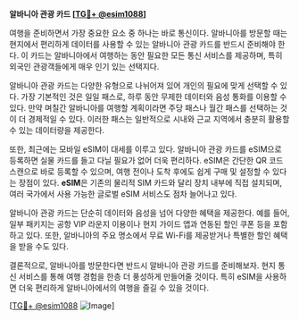 **알바니아 관광 카드 [[TG💪+ @esim1088](https://t.me/s/esim1088)]**

여행을 준비하면서 가장 중요한 요소 중 하나는 바로 통신이다. 알바니아를 방문할 때는 현지에서 편리하게 데이터를 사용할 수 있는 알바니아 관광 카드를 반드시 준비해야 한다. 이 카드는 알바니아에서 여행하는 동안 필요한 모든 통신 서비스를 제공하며, 특히 외국인 관광객들에게 매우 인기 있는 선택지다.

알바니아 관광 카드는 다양한 유형으로 나뉘어져 있어 개인의 필요에 맞게 선택할 수 있다. 가장 기본적인 것은 일일 패스로, 하루 동안 무제한 데이터와 음성 통화를 이용할 수 있다. 만약 며칠간 알바니아를 여행할 계획이라면 주당 패스나 월간 패스를 선택하는 것이 더 경제적일 수 있다. 이러한 패스는 일반적으로 시내와 근교 지역에서 충분히 활용할 수 있는 데이터량을 제공한다.

또한, 최근에는 모바일 eSIM이 대세를 이루고 있다. 알바니아 관광 카드를 eSIM으로 등록하면 실물 카드를 들고 다닐 필요가 없어 더욱 편리하다. eSIM은 간단한 QR 코드 스캔으로 바로 등록할 수 있으며, 여행 전이나 도착 후에도 쉽게 구매 및 설정할 수 있다는 장점이 있다. **eSIM**은 기존의 물리적 SIM 카드와 달리 장치 내부에 직접 설치되며, 여러 국가에서 사용 가능한 글로벌 eSIM 서비스도 점차 늘어나고 있다.

알바니아 관광 카드는 단순히 데이터와 음성을 넘어 다양한 혜택을 제공한다. 예를 들어, 일부 패키지는 공항 VIP 라운지 이용이나 현지 가이드 앱과 연동된 할인 쿠폰 등을 포함하고 있다. 또한, 알바니아의 주요 명소에서 무료 Wi-Fi를 제공받거나 특별한 할인 혜택을 받을 수도 있다.

결론적으로, 알바니아를 방문한다면 반드시 알바니아 관광 카드를 준비해보자. 현지 통신 서비스를 통해 여행 경험을 한층 더 풍성하게 만들어줄 것이다. 특히 eSIM을 사용하면 더욱 편리하게 알바니아에서의 여행을 즐길 수 있을 것이다.

[[TG💪+ @esim1088](https://t.me/s/esim1088) ![Image](https://i.postimg.cc/Y0z9fWf4/image.png)]